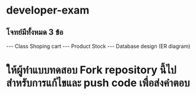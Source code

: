 # developer-exam

## โจทย์มีทั้งหมด 3 ข้อ
--- Class Shoping cart
--- Product Stock
--- Database design (ER diagram)


# ให้ผู้ทำแบบทดสอบ Fork repository นี้ไปสำหรับการแก้ไขและ push code เพื่อส่งคำตอบ
